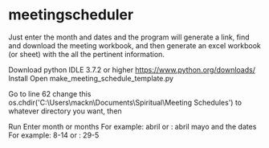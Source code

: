 # meetingscheduler
Just enter the month and dates and the program will generate a link, 
find and download the meeting workbook, 
and then generate an excel workbook (or sheet) with the all the pertinent information.

Download python IDLE 3.7.2 or higher
https://www.python.org/downloads/
Install
Open make_meeting_schedule_template.py

Go to line 62
change this
os.chdir('C:\\Users\\mackn\\Documents\\Spiritual\\Meeting Schedules')
to whatever directory you want, then

Run
Enter month or months
For example: abril
or         : abril mayo
and the dates
For example: 8-14
or         : 29-5
